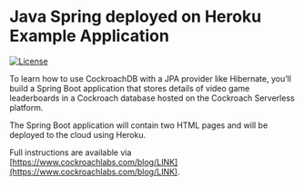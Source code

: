 # Java Spring deployed on Heroku Example Application

[![License](https://img.shields.io/badge/License-Apache_2.0-blue.svg)](https://opensource.org/licenses/Apache-2.0)

To learn how to use CockroachDB with a JPA provider like Hibernate, you’ll build a Spring Boot application that stores details of video game leaderboards in a Cockroach database hosted on the Cockroach Serverless platform. 

The Spring Boot application will contain two HTML pages and will be deployed to the cloud using Heroku.

Full instructions are available via [https://www.cockroachlabs.com/blog/LINK](https://www.cockroachlabs.com/blog/LINK).
